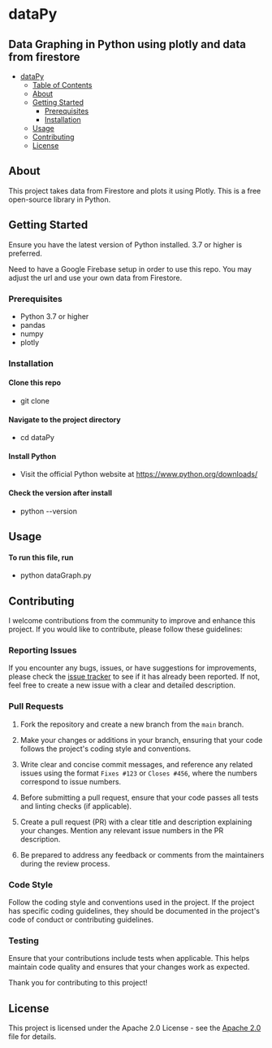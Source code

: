 # dataPy

## Data Graphing in Python using plotly and data from firestore

- [dataPy](#dataPy)
  - [Table of Contents](#table-of-contents)
  - [About](#about)
  - [Getting Started](#getting-started)
    - [Prerequisites](#prerequisites)
    - [Installation](#installation)
  - [Usage](#usage)
  - [Contributing](#contributing)
  - [License](#license)

## About

This project takes data from Firestore and plots it using Plotly. This is a free open-source library in Python.

## Getting Started

Ensure you have the latest version of Python installed. 3.7 or higher is preferred.

Need to have a Google Firebase setup in order to use this repo. You may adjust the url and use your own data from Firestore.

### Prerequisites 

- Python 3.7 or higher
- pandas
- numpy
- plotly

### Installation

#### Clone this repo
- git clone

#### Navigate to the project directory
- cd dataPy

#### Install Python
- Visit the official Python website at https://www.python.org/downloads/

#### Check the version after install
- python --version

## Usage 

#### To run this file, run 
- python dataGraph.py

## Contributing

I welcome contributions from the community to improve and enhance this project. If you would like to contribute, please follow these guidelines:

### Reporting Issues

If you encounter any bugs, issues, or have suggestions for improvements, please check the [issue tracker](https://github.com/brandonadams21/dataPy/issues) to see if it has already been reported. If not, feel free to create a new issue with a clear and detailed description.

### Pull Requests

1. Fork the repository and create a new branch from the `main` branch.

2. Make your changes or additions in your branch, ensuring that your code follows the project's coding style and conventions.

3. Write clear and concise commit messages, and reference any related issues using the format `Fixes #123` or `Closes #456`, where the numbers correspond to issue numbers.

4. Before submitting a pull request, ensure that your code passes all tests and linting checks (if applicable).

5. Create a pull request (PR) with a clear title and description explaining your changes. Mention any relevant issue numbers in the PR description.

6. Be prepared to address any feedback or comments from the maintainers during the review process.

### Code Style

Follow the coding style and conventions used in the project. If the project has specific coding guidelines, they should be documented in the project's code of conduct or contributing guidelines.

### Testing

Ensure that your contributions include tests when applicable. This helps maintain code quality and ensures that your changes work as expected.

Thank you for contributing to this project!

## License

This project is licensed under the Apache 2.0 License - see the [Apache 2.0](LICENSE) file for details.

